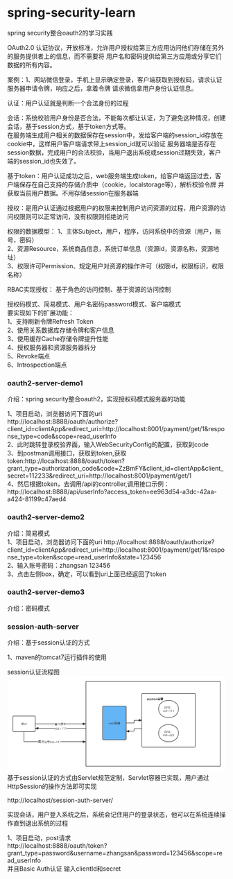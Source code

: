 # spring-security-learn
spring security整合oauth2的学习实践  

OAuth2.0 认证协议，开放标准，允许用户授权给第三方应用访问他们存储在另外的服务提供者上的信息，而不需要将
用户名和密码提供给第三方应用或分享它们数据的所有内容。  

案例：1、网站微信登录，手机上显示确定登录，客户端获取到授权码，请求认证服务器申请令牌，响应之后，拿着令牌
请求微信拿用户身份认证信息。    

认证：用户认证就是判断一个合法身份的过程

会话：系统校验用户身份是否合法，不能每次都让认证，为了避免这种情况，创建会话，基于session方式，基于token方式等。  
在服务端生成用户相关的数据保存在session中，发给客户端的session_id存放在cookie中，这样用户客户端请求带上session_id就可以验证
服务器端是否存在session数据，完成用户的合法校验，当用户退出系统或session过期失效，客户端的session_id也失效了。

基于token：用户认证成功之后，web服务端生成token，给客户端返回过去，客户端保存在自己支持的存储介质中（cookie，localstorage等），解析校验令牌
并获取当前用户数据。不用存储session在服务器端

授权：是用户认证通过根据用户的权限来控制用户访问资源的过程，用户资源的访问权限则可以正常访问，没有权限则拒绝访问

权限的数据模型：
1、主体Subject，用户，程序，访问系统中的资源（用户，账号，密码）  
2、资源Resource，系统商品信息，系统订单信息（资源id，资源名称，资源地址）  
3、权限许可Permission、规定用户对资源的操作许可（权限id，权限标识，权限名称）  

RBAC实现授权： 基于角色的访问控制、基于资源的访问控制

 
授权码模式、简易模式、用户名密码password模式、客户端模式  
要实现如下的扩展功能：  
1、支持刷新令牌Refresh Token  
2、使用关系数据库存储令牌和客户信息  
3、使用缓存Cache存储令牌提升性能  
4、授权服务器和资源服务器拆分  
5、Revoke端点  
6、Introspection端点  

### oauth2-server-demo1
介绍：spring security整合oauth2，实现授权码模式服务器的功能  

1、项目启动，浏览器访问下面的uri  
http://localhost:8888/oauth/authorize?client_id=clientApp&redirect_uri=http://localhost:8001/payment/get/1&response_type=code&scope=read_userInfo  
2、此时跳转登录校验界面，输入WebSecurityConfig的配置，获取到code  
3、到postman调用接口，获取到token,获取token:http://localhost:8888/oauth/token?grant_type=authorization_code&code=ZzBmFY&client_id=clientApp&client_secret=112233&redirect_uri=http://localhost:8001/payment/get/1  
4、然后根据token，去调用/api的controller,调用接口示例：http://localhost:8888/api/userInfo?access_token=ee963d54-a3dc-42aa-a424-81199c47aed4

### oauth2-server-demo2 
介绍：简易模式  
1、项目启动，浏览器访问下面的uri 
http://localhost:8888/oauth/authorize?client_id=clientApp&redirect_uri=http://localhost:8001/payment/get/1&response_type=token&scope=read_userInfo&state=123456  
2、输入账号密码：zhangsan 123456  
3、点击左侧box，确定，可以看到uri上面已经返回了token  

### oauth2-server-demo3  
介绍：密码模式  

### session-auth-server
介绍：基于session认证的方式  

1、maven的tomcat7运行插件的使用

session认证流程图  
![image](https://github.com/cocodx/spring-security-learn/blob/master/image/%E5%9F%BA%E4%BA%8Esession%E8%AE%A4%E8%AF%81%E7%9A%84%E6%B5%81%E7%A8%8B%E5%9B%BE.png)
基于session认证的方式由Servlet规范定制，Servlet容器已实现，用户通过HttpSession的操作方法即可实现

http://localhost/session-auth-server/

实现会话，用户登入系统之后，系统会记住用户的登录状态，他可以在系统连续操作直到退出系统的过程

1、项目启动，post请求    
http://localhost:8888/oauth/token?grant_type=password&username=zhangsan&password=123456&scope=read_userInfo  
并且Basic Auth认证 输入clientId和secret  
  
